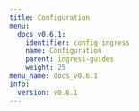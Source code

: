 ```yaml
---
title: Configuration
menu:
  docs_v0.6.1:
    identifier: config-ingress
    name: Configuration
    parent: ingress-guides
    weight: 25
menu_name: docs_v0.6.1
info:
  version: v0.6.1
---
```



